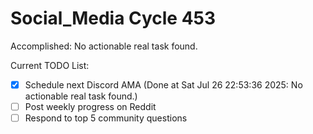 # Social_Media Cycle 453

Accomplished: No actionable real task found.

Current TODO List:

- [x] Schedule next Discord AMA  (Done at Sat Jul 26 22:53:36 2025: No actionable real task found.)
- [ ] Post weekly progress on Reddit
- [ ] Respond to top 5 community questions